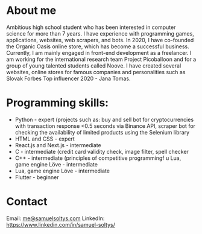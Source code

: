 # About me
Ambitious high school student who has been interested in computer science for more than 7 years. I have experience with programming games, applications, websites, web scrapers, and bots. In 2020, I have co-founded the Organic Oasis online store, which has become a successful business. Currently, I am mainly engaged in front-end development as a freelancer. I am working for the international research team Project Picoballoon and for a group of young talented students called Noove. I have created several websites, online stores for famous companies and personalities such as Slovak Forbes Top influencer 2020 - Jana Tomas.


# Programming skills:
- Python - expert (projects such as: buy and sell bot for cryptocurrencies with transaction response <0.5 seconds via Binance API, scraper bot for checking the availability of limited products using the Selenium library
- HTML and CSS - expert
- React.js and Next.js - intermediate
- C - intermediate (credit card validity check, image filter, spell checker
- C++ - intermediate (principles of competitive programmingf u Lua, game engine Löve - intermediate
- Lua, game engine Löve - intermediate
- Flutter - beginner


# Contact
Email: [me@samuelsoltys.com](mailto:me@samuelsoltys.com)
LinkedIn: https://www.linkedin.com/in/samuel-soltys/
